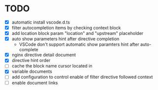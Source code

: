 # TODO

- [x] automatic install vscode.d.ts
- [x] filter autocompletion items by checking context block
- [x] add location block param "location" and "upstream" placeholder
- [x] auto show parameters hint after directive completion
	- VSCode don't support automatic show paramters hint after auto-complete
- [x] nginx directive detail document
- [x] directive hint order
- [ ] cache the block name cursor located in
- [x] variable documents
- [ ] add configuration to control enable of filter directive followed context 
- [ ] enable document links